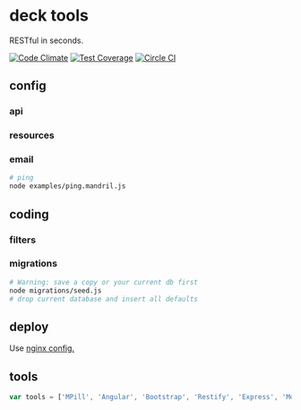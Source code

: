 # deck tools
RESTful in seconds.

[![Code Climate](https://codeclimate.com/github/MoNoApps/deck/badges/gpa.svg)](https://codeclimate.com/github/MoNoApps/deck)
[![Test Coverage](https://codeclimate.com/github/MoNoApps/deck/badges/coverage.svg)](https://codeclimate.com/github/MoNoApps/deck/coverage)
[![Circle CI](https://circleci.com/gh/MoNoApps/deck.svg?style=svg)](https://circleci.com/gh/monoapps/deck)

## config
### api
### resources
### email
`````sh
# ping
node examples/ping.mandril.js
`````

## coding
### filters
### migrations
`````sh
# Warning: save a copy or your current db first
node migrations/seed.js
# drop current database and insert all defaults
`````

## deploy

Use [nginx config.](deck.conf)

## tools
`````js
var tools = ['MPill', 'Angular', 'Bootstrap', 'Restify', 'Express', 'MongoDB', 'Gulp', 'Mandril', 'Protractor', 'CircleCI']
`````
